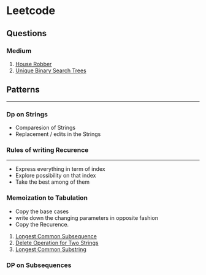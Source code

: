 # Leetcode

## Questions

### Medium
1. [ House Robber](https://leetcode.com/problems/house-robber/)
3. [Unique Binary Search Trees](https://tinyl.io/7lJU)

## Patterns
-----------------------------------------------------------------------------------------------------------------------------------------------------------------------

### Dp on Strings

* Comparesion of Strings
* Replacement / edits in the Strings

###  Rules of writing Recurence
-------------------------------------------------------------------------------------------------------------------------------
  * Express everything in term of index
  * Explore possibility on that index
  * Take the best among of them

###  Memoization to Tabulation
   * Copy the base cases
   * write down the changing parameters in opposite fashion
   * Copy the Recurence.




1. [Longest Common Subsequence](https://leetcode.com/problems/longest-common-subsequence/)
2. [Delete Operation for Two Strings](https://tinyl.io/7uxc)
3. [Longest Common Substring](https://tinyl.io/7vCL)


### DP on Subsequences
